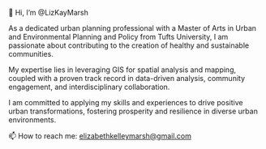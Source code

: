 👋 Hi, I’m @LizKayMarsh

As a dedicated urban planning professional with a Master of Arts in Urban and Environmental Planning and Policy from Tufts University, 
I am passionate about contributing to the creation of healthy and sustainable communities.

My expertise lies in leveraging GIS for spatial analysis and mapping, coupled with a proven track record in data-driven analysis,
community engagement, and interdisciplinary collaboration.

I am committed to applying my skills and experiences to drive positive urban transformations,
fostering prosperity and resilience in diverse urban environments.

📫 How to reach me: elizabethkelleymarsh@gmail.com


